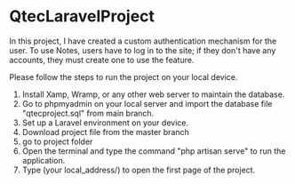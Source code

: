 # QtecLaravelProject
In this project, I have created a custom authentication mechanism for the user. To use Notes, users have to log in to the site; if they don't have any accounts, they must create one to use the feature.

Please follow the steps to run the project on your local device.

1. Install Xamp, Wramp, or any other web server to maintain the database.
2. Go to phpmyadmin on your local server and import the database file "qtecproject.sql" from main branch.
3. Set up a Laravel environment on your device.
4. Download project file from the master branch
5. go to project folder
6. Open the terminal and type the command "php artisan serve" to run the application.
7. Type (your local_address/) to open the first page of the project.
